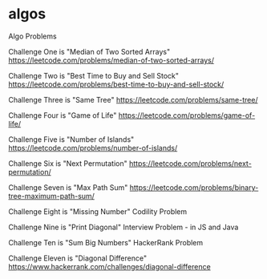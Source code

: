 # algos

Algo Problems

Challenge One is "Median of Two Sorted Arrays" https://leetcode.com/problems/median-of-two-sorted-arrays/

Challenge Two is "Best Time to Buy and Sell Stock" https://leetcode.com/problems/best-time-to-buy-and-sell-stock/

Challenge Three is "Same Tree" https://leetcode.com/problems/same-tree/

Challenge Four is "Game of Life" https://leetcode.com/problems/game-of-life/

Challenge Five is "Number of Islands" https://leetcode.com/problems/number-of-islands/

Challenge Six is "Next Permutation" https://leetcode.com/problems/next-permutation/

Challenge Seven is "Max Path Sum" https://leetcode.com/problems/binary-tree-maximum-path-sum/

Challenge Eight is "Missing Number" Codility Problem

Challenge Nine is "Print Diagonal" Interview Problem - in JS and Java

Challenge Ten is "Sum Big Numbers" HackerRank Problem

Challenge Eleven is "Diagonal Difference" https://www.hackerrank.com/challenges/diagonal-difference
